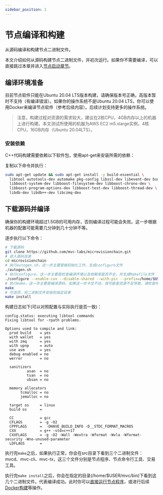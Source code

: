 ```yaml
---
sidebar_position: 1
---
```

# 节点编译和构建

从源码编译和构建节点二进制文件。

本文介绍如何从源码构建节点二进制文件，并初次运行。如果你不需要编译，可以直接跳过本章并进入[节点启动章节](first-run.md)。

## 编译环境准备

目前节点软件只能在Ubuntu 20.04 LTS版本构建，请确保版本号正确，高版本暂时不支持（有编译错误）。如果你的操作系统不是Ubuntu 20.04 LTS，你可以使用Docker来编译节点软件（参考后续内容）。后续计划支持更多的操作系统。

> 注意，构建过程对资源的需求较大，建议在2核CPU，4GB内存以上的机器上进行构建。本文测试所使用的机器为AWS EC2 m5.xlarge实例，4核CPU，16GB内存（Ubuntu 20.04LTS）。

### 安装依赖

C++代码构建需要依赖以下软件包，使用apt-get来安装所需的依赖：

复制以下命令并执行：

```bash
sudo apt-get update && sudo apt-get install -y build-essential \
  libtool autotools-dev automake pkg-config libssl-dev libevent-dev bsdmainutils \
  libboost-system-dev libboost-filesystem-dev libboost-chrono-dev \
  libboost-program-options-dev libboost-test-dev libboost-thread-dev \
  libdb-dev libdb++-dev libczmq-dev
```

## 下载源码并编译

确保你的构建环境超过1.5GB的可用内存，否则编译过程可能会失败。这一步根据机器的配置可能需要几分钟到几十分钟不等。

逐步执行以下命令：
```bash
# 下载源码
git clone https://github.com/mvc-labs/microvisionchain.git
# 进入源码目录
cd microvisionchain
# 执行autogen.sh，这一步主要是做初始化工作，生成configure文件
./autogen.sh
# 执行configure，这一步主要是检查编译环境以及依赖库是否齐全，并生成Makefile文件
./configure --enable-cxx --disable-shared --with-pic --prefix=/home/$USER/mvc 
# 执行make，这一步主要是编译源码，如果这一步卡住不动，很可能是资源不足导致，请检查你的机器配置是否足够
make
# 可选项，将二进制文件安装到指定目录
make install
```

构建日志如下(可以对照配置与实际执行是否一致)：

```text
config.status: executing libtool commands
Fixing libtool for -rpath problems.

Options used to compile and link:
  prod build    = yes
  with wallet   = yes
  with zmq      = yes
  with upnp     = auto
  use asm       = yes
  debug enabled = no
  werror        = no

  sanitizers
          asan  = no
          tsan  = no
          ubsan = no

  memory allocators
       tcmalloc = no
       jemalloc = no

  target os     = linux
  build os      =

  CC            = gcc
  CFLAGS        = -g -O2
  CPPFLAGS      =  -DHAVE_BUILD_INFO -D__STDC_FORMAT_MACROS
  CXX           = g++ -std=c++17
  CXXFLAGS      = -g -O2 -Wall -Wextra -Wformat -Wvla -Wformat-security -Wno-unused-parameter
  LDFLAGS       =

```

执行完`make`之后，如果执行正常，你会在src目录下看到三个二进制文件：mvcd、mvc-cli、mvc-tx，这三个文件分别是节点程序、节点命令行工具、交易工具。

执行完`make install`之后，你会在指定的目录(/home/$USER/mvc/bin)下看到这几个二进制文件。代表编译成功。此时你可以[直接运行节点程序](first-run.md)，或进行后续[Docker构建](docker-build.md)等操作。
